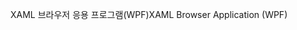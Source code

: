 <span data-ttu-id="2c320-101">XAML 브라우저 응용 프로그램(WPF)</span><span class="sxs-lookup"><span data-stu-id="2c320-101">XAML Browser Application (WPF)</span></span>